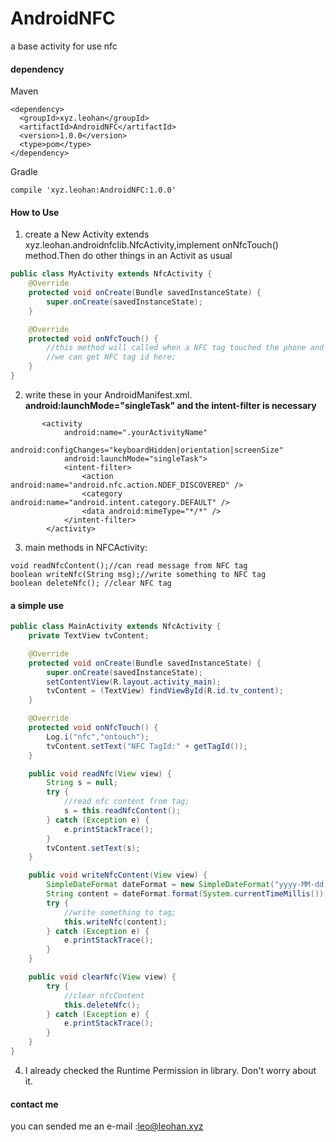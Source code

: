 # AndroidNFC
a base activity for use nfc
#### dependency

Maven
````
<dependency>
  <groupId>xyz.leohan</groupId>
  <artifactId>AndroidNFC</artifactId>
  <version>1.0.0</version>
  <type>pom</type>
</dependency>
````

Gradle
````
compile 'xyz.leohan:AndroidNFC:1.0.0'
````

#### How to Use

1. create a New Activity  extends xyz.leohan.androidnfclib.NfcActivity,implement onNfcTouch() method.Then do other things in an Activit as usual
````java
public class MyActivity extends NfcActivity {
    @Override
    protected void onCreate(Bundle savedInstanceState) {
        super.onCreate(savedInstanceState);
    }

    @Override
    protected void onNfcTouch() {
        //this method will called when a NFC tag touched the phone and can be analysed
        //we can get NFC tag id here;
    }
}
````
2. write these in your AndroidManifest.xml.  
**android:launchMode="singleTask" and the intent-filter is necessary**
````
       <activity
            android:name=".yourActivityName"
            android:configChanges="keyboardHidden|orientation|screenSize"
            android:launchMode="singleTask">
            <intent-filter>
                <action android:name="android.nfc.action.NDEF_DISCOVERED" />
                <category android:name="android.intent.category.DEFAULT" />
                <data android:mimeType="*/*" />
            </intent-filter>
        </activity>
````


3. main methods in NFCActivity:  
````
void readNfcContent();//can read message from NFC tag
boolean writeNfc(String msg);//write something to NFC tag
boolean deleteNfc(); //clear NFC tag
````

#### a simple use

````java 
public class MainActivity extends NfcActivity {
    private TextView tvContent;

    @Override
    protected void onCreate(Bundle savedInstanceState) {
        super.onCreate(savedInstanceState);
        setContentView(R.layout.activity_main);
        tvContent = (TextView) findViewById(R.id.tv_content);
    }

    @Override
    protected void onNfcTouch() {
        Log.i("nfc","ontouch");
        tvContent.setText("NFC TagId:" + getTagId());
    }

    public void readNfc(View view) {
        String s = null;
        try {
            //read nfc content from tag;
            s = this.readNfcContent();
        } catch (Exception e) {
            e.printStackTrace();
        }
        tvContent.setText(s);
    }

    public void writeNfcContent(View view) {
        SimpleDateFormat dateFormat = new SimpleDateFormat("yyyy-MM-dd hh:mm:ss");
        String content = dateFormat.format(System.currentTimeMillis());
        try {
            //write something to tag;
            this.writeNfc(content);
        } catch (Exception e) {
            e.printStackTrace();
        }
    }

    public void clearNfc(View view) {
        try {
            //clear nfcContent
            this.deleteNfc();
        } catch (Exception e) {
            e.printStackTrace();
        }
    }
}
````

4. I already checked the Runtime Permission in library. Don't worry about it.

#### contact me

you can sended me an e-mail :leo@leohan.xyz


